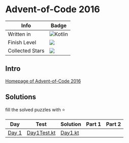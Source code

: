 # Advent-of-Code 2016

| Info            | Badge                                                           |
|-----------------|-----------------------------------------------------------------|
| Written in      | ![Kotlin](https://img.shields.io/badge/Kotlin-grey?logo=Kotlin) |
| Finish Level    | ![](https://img.shields.io/badge/📅%20days-0-blue)              |
| Collected Stars | ![](https://img.shields.io/badge/⭐%20stars-0-green)             |

## Intro

[Homepage of Advent-of-Code 2016](https://adventofcode.com/2016)

## Solutions

fill the solved puzzles with ⭐

| Day                                          | Test                                                                                                                               | Solution                                                                                                                   | Part 1 | Part 2 |
|----------------------------------------------|------------------------------------------------------------------------------------------------------------------------------------|----------------------------------------------------------------------------------------------------------------------------|:------:|:------:|
| [Day 1](https://adventofcode.com/2016/day/1) | [Day1Test.kt](https://github.com/EmRe-One/advent-of-code-2016/blob/master/src/test/kotlin/de/emreak/adventofcode/days/Day1Test.kt) | [Day1.kt](https://github.com/EmRe-One/advent-of-code-2016/blob/master/src/main/kotlin/de/emreak/adventofcode/days/Day1.kt) |        |        |
<!-- $1 -->